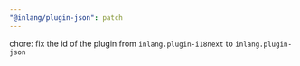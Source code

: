 ```yaml
---
"@inlang/plugin-json": patch
---
```


chore: fix the id of the plugin from `inlang.plugin-i18next` to `inlang.plugin-json`
